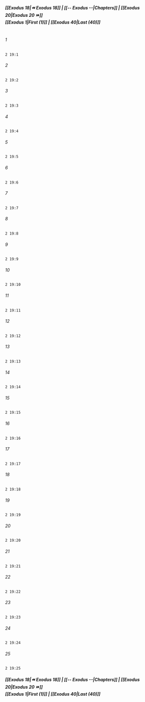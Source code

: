 
##### **[[Exodus 18|⏪ Exodus 18]] | [[-- Exodus --|Chapters]] | [[Exodus 20|Exodus 20 ⏩]]**<br>**[[Exodus 1|First (1)]] | [[Exodus 40|Last (40)]]**<br><br>

###### 1
``` verse
2 19:1
```
###### 2
``` verse
2 19:2
```
###### 3
``` verse
2 19:3
```
###### 4
``` verse
2 19:4
```
###### 5
``` verse
2 19:5
```
###### 6
``` verse
2 19:6
```
###### 7
``` verse
2 19:7
```
###### 8
``` verse
2 19:8
```
###### 9
``` verse
2 19:9
```
###### 10
``` verse
2 19:10
```
###### 11
``` verse
2 19:11
```
###### 12
``` verse
2 19:12
```
###### 13
``` verse
2 19:13
```
###### 14
``` verse
2 19:14
```
###### 15
``` verse
2 19:15
```
###### 16
``` verse
2 19:16
```
###### 17
``` verse
2 19:17
```
###### 18
``` verse
2 19:18
```
###### 19
``` verse
2 19:19
```
###### 20
``` verse
2 19:20
```
###### 21
``` verse
2 19:21
```
###### 22
``` verse
2 19:22
```
###### 23
``` verse
2 19:23
```
###### 24
``` verse
2 19:24
```
###### 25
``` verse
2 19:25
```

##### **[[Exodus 18|⏪ Exodus 18]] | [[-- Exodus --|Chapters]] | [[Exodus 20|Exodus 20 ⏩]]**<br>**[[Exodus 1|First (1)]] | [[Exodus 40|Last (40)]]**

